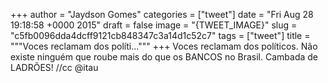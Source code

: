 
+++
author = "Jaydson Gomes"
categories = ["tweet"]
date = "Fri Aug 28 19:18:58 +0000 2015"
draft = false
image = "{TWEET_IMAGE}"
slug = "c5fb0096dda4dcff9121cb848347c3a14d1c52c7"
tags = ["tweet"]
title = """Voces reclamam dos políti..."""
+++
Voces reclamam dos políticos. Não existe ninguém que roube mais do que os BANCOS no Brasil. Cambada de LADRÕES! //cc @itau
